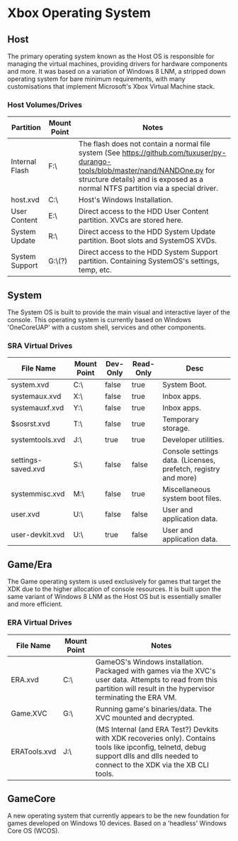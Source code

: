 <!-- TITLE: Xbox Operating System -->
<!-- SUBTITLE: Structure of the Xbox Operating System -->

# Xbox Operating System
## Host

The primary operating system known as the Host OS is responsible for
managing the virtual machines, providing drivers for hardware components
and more. It was based on a variation of Windows 8 LNM, a stripped down
operating system for bare minimum requirements, with many customisations
that implement Microsoft's Xbox Virtual Machine stack.

### Host Volumes/Drives

| Partition      | Mount Point | Notes                                                                                                                                                                                                                 |
| -------------- | ----------- | --------------------------------------------------------------------------------------------------------------------------------------------------------------------------------------------------------------------- |
| Internal Flash | F:\\        | The flash does not contain a normal file system (See <https://github.com/tuxuser/py-durango-tools/blob/master/nand/NANDOne.py> for structure details) and is exposed as a normal NTFS partition via a special driver. |
| host.xvd       | C:\\        | Host's Windows Installation.                                                                                                                                                                                          |
| User Content   | E:\\        | Direct access to the HDD User Content partition. XVCs are stored here.                                                                                                                                                |
| System Update  | R:\\        | Direct access to the HDD System Update partition. Boot slots and SystemOS XVDs.                                                                                                                                       |
| System Support | G:\\(?)     | Direct access to the HDD System Support partition. Containing SystemOS's settings, temp, etc.                                                                                                                         |

## System

The System OS is built to provide the main visual and interactive layer
of the console. This operating system is currently based on Windows
'OneCoreUAP' with a custom shell, services and other components.

### SRA Virtual Drives

| File Name          | Mount Point | Dev-Only | Read-Only | Desc                                                           |
| ------------------ | ----------- | -------- | --------- | -------------------------------------------------------------- |
| system.xvd         | C:\\        | false    | true      | System Boot.                                                   |
| systemaux.xvd      | X:\\        | false    | true      | Inbox apps.                                                    |
| systemauxf.xvd     | Y:\\        | false    | true      | Inbox apps.                                                    |
| $sosrst.xvd        | T:\\        | false    | true      | Temporary storage.                                             |
| systemtools.xvd    | J:\\        | true     | true      | Developer utilities.                                           |
| settings-saved.xvd | S:\\        | false    | false     | Console settings data. (Licenses, prefetch, registry and more) |
| systemmisc.xvd     | M:\\        | false    | true      | Miscellaneous system boot files.                               |
| user.xvd           | U:\\        | false    | false     | User and application data.                                     |
| user-devkit.xvd    | U:\\        | true     | false     | User and application data.                                     |

## Game/Era

The Game operating system is used exclusively for games that target the
XDK due to the higher allocation of console resources. It is built upon
the same variant of Windows 8 LNM as the Host OS but is essentially
smaller and more efficient.

### ERA Virtual Drives

| File Name    | Mount Point | Notes                                                                                                                                                                                 |
| ------------ | ----------- | ------------------------------------------------------------------------------------------------------------------------------------------------------------------------------------- |
| ERA.xvd      | C:\\        | GameOS's Windows installation. Packaged with games via the XVC's user data. Attempts to read from this partition will result in the hypervisor terminating the ERA VM.                |
| Game.XVC     | G:\\        | Running game's binaries/data. The XVC mounted and decrypted.                                                                                                                          |
| ERATools.xvd | J:\\        | (MS Internal (and ERA Test?) Devkits with XDK recoveries only). Contains tools like ipconfig, telnetd, debug support dlls and dlls needed to connect to the XDK via the XB CLI tools. |

## GameCore

A new operating system that currently appears to be the new foundation
for games developed on Windows 10 devices. Based on a 'headless' Windows
Core OS (WCOS).